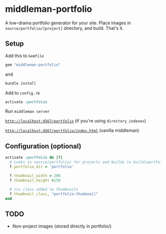 # middleman-portfolio

A low-drama portfolio generator for your site. Place images in `source/portfolio/[project]` directory, and build. That's it.

## Setup

Add this to `Gemfile`

```rb
gem "middleman-portfolio"
```

and

```sh
bundle install
```

Add to `config.rb`

```rb
activate :portfolio
```

Run `middleman server` 

[`http://localhost:4567/portfolio`](http://localhost:4567/portfolio) (if you're using `directory_indexes`)

[`http://localhost:4567/portfolio/index.html`](http://localhost:4567/portfolio/index.html) (vanilla middleman)


## Configuration (optional)

```rb
activate :portfolio do |f|
  # Looks in source/portfolio/ for projects and builds to build/portfolio/
  f.portfolio_dir = 'portfolio'

  f.thumbnail_width = 200
  f.thumbnail_height =150
  
  # css class added to thumbnails
  f.thumbnail_class, "portfolio-thumbnail"
end
```

## TODO

* Non-project images (stored directly in portfolio/)